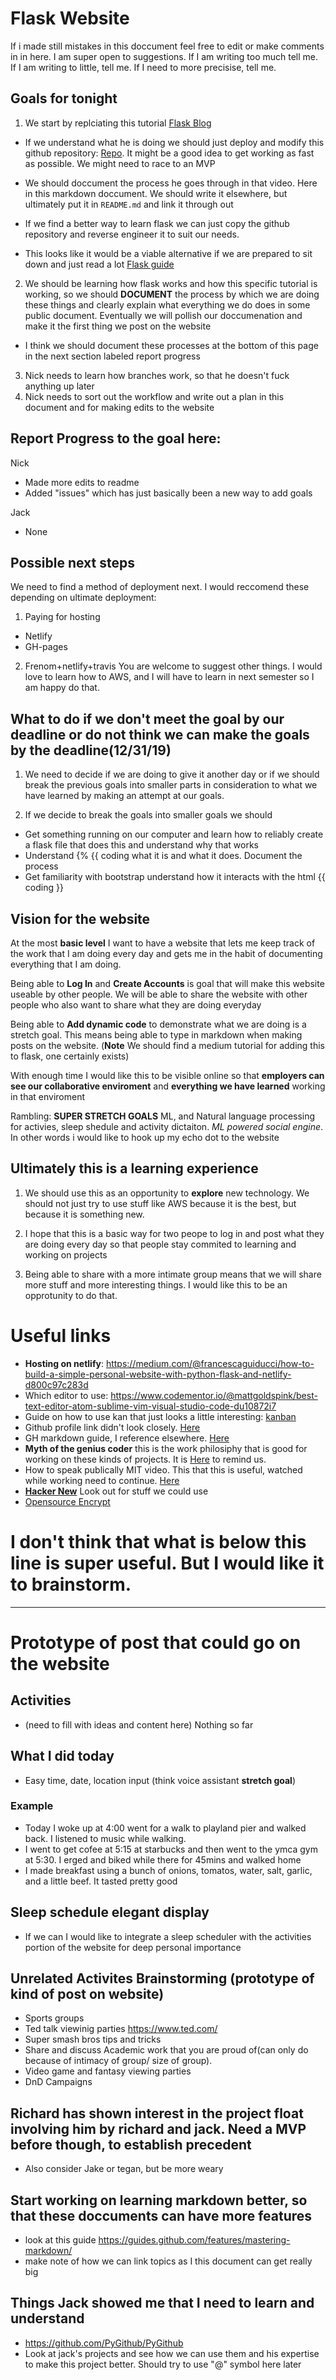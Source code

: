 # Flask Website

If i made still mistakes in this doccument feel free to edit or make comments in in here. I am super open to suggestions. If I am writing too much tell me. If I am writing to little, tell me. If I need to more precisise, tell me.


## Goals for tonight
1. We start by replciating this tutorial [Flask Blog](https://www.youtube.com/watch?v=MwZwr5Tvyxo)
- If we understand what he is doing we should just deploy and modify this github repository: [Repo](https://github.com/CoreyMSchafer/code_snippets/tree/master/Python/Flask_Blog). It might be a good idea to get working as fast as possible. We might need to race to an MVP
- We should doccument the process he goes through in that video. Here in this markdown doccument. We should write it elsewhere, but ultimately put it in `README.md` and link it through out

- If we find a better way to learn flask we can just copy the github repository and reverse engineer it to suit our needs.
 * This looks like it would be a viable alternative if we are prepared to sit down and just read a lot [Flask guide](http://flask.palletsprojects.com/en/1.1.x/)
2. We should be learning how flask works and how this specific tutorial is working, so we should **DOCUMENT** the process by which we are doing these things and clearly explain what everything we do does in some public document. Eventually we will pollish our doccumenation and make it the first thing we post on the website
 * I think we should document these processes at the bottom of this page in the next section labeled report progress
3. Nick needs to learn how branches work, so that he doesn't fuck anything up later
4. Nick needs to sort out the workflow and write out a plan in this document and for making edits to the website

## Report Progress to the goal here:
Nick
- Made more edits to readme
- Added "issues" which has just basically been a new way to add goals

Jack
- None

## Possible next steps
We need to find a method of deployment next. I would reccomend these depending on ultimate deployment:
1. Paying for hosting
- Netlify
- GH-pages
2. Frenom+netlify+travis
You are welcome to suggest other things. I would love to learn how to AWS, and I will have to learn in next semester so I am happy do that.

## What to do if we don't meet the goal by our deadline or do not think we can make the goals by the deadline(12/31/19)
1. We need to decide if we are doing to give it another day or if we should break the previous goals into smaller parts in consideration to what we have learned by making an attempt at our goals.

2. If we decide to break the goals into smaller goals we should
 * Get something running on our computer and learn how to reliably create a flask file that does this and understand why that works
 * Understand {% {{ coding what it is and what it does. Document the process
 * Get familiarity with bootstrap understand how it interacts with the html {{ coding }}

## Vision for the website

At the most **basic level** I want to have a website that lets me keep track of the work that I am doing every day and gets me in the habit of documenting everything that I am doing.

Being able to **Log In** and **Create Accounts** is goal that will make this website useable by other people. We will be able to share the website with other people who also want to share what they are doing everyday

Being able to **Add dynamic code** to demonstrate what we are doing is a stretch goal. This means being able to type in markdown when making posts on the website. (**Note** We should find a medium tutorial for adding this to flask, one certainly exists)

With enough time I would like this to be visible online so that **employers can see our collaborative enviroment** and **everything we have learned** working in that enviroment

Rambling: 
**SUPER STRETCH GOALS** ML, and Natural language processing for activies, sleep shedule and activity dictaiton. *ML powered social engine*. In other words i would like to hook up my echo dot to the website

## Ultimately this is a learning experience
1. We should use this as an opportunity to **explore** new technology. We should not just try to use stuff like AWS because it is the best, but because it is something new.

2. I hope that this is a basic way for two peope to log in and post what they are doing every day so that people stay commited to learning and working on projects

3. Being able to share with a more intimate group means that we will share more stuff and more interesting things. I would like this to be an opprotunity to do that.

# Useful links
- **Hosting on netlify**: https://medium.com/@francescaguiducci/how-to-build-a-simple-personal-website-with-python-flask-and-netlify-d800c97c283d
- Which editor to use: https://www.codementor.io/@mattgoldspink/best-text-editor-atom-sublime-vim-visual-studio-code-du10872i7
- Guide on how to use kan that just looks a little interesting: [kanban](https://medium.com/the-super-serious-lab/beginners-guide-to-kanban-6d1ed3babe86)
- Github profile link didn't look closely. [Here](https://hackernoon.com/how-to-optimize-your-github-profile-9540f338b2c9)
- GH markdown guide, I reference elsewhere. [Here](https://guides.github.com/features/mastering-markdown/)
- **Myth of the genius coder** this is the work philosiphy that is good for working on these kinds of projects. It is [Here](https://www.youtube.com/watch?v=0SARbwvhupQ&t=0s) to remind us.
- How to speak publically MIT video. This that this is useful, watched while working need to continue. [Here](https://www.youtube.com/watch?v=Unzc731iCUY)
- [**Hacker New**](https://news.ycombinator.com/) Look out for stuff we could use
- [Opensource Encrypt](https://github.com/FiloSottile/age)
# I don't think that what is below this line is super useful. But I would like it to brainstorm. 
-------------------------------------------------------------------------
# Prototype of post that could go on the website

## Activities
- (need to fill with ideas and content here) Nothing so far 
## What I did today
- Easy time, date, location input (think voice assistant **stretch goal**)
### Example
- Today I woke up at 4:00 went for a walk to playland pier and walked back. I listened to music while walking.
- I went to get cofee at 5:15 at starbucks and then went to the ymca gym at 5:30. I erged and biked while there for 45mins and walked home
- I made breakfast using a bunch of onions, tomatos, water, salt, garlic, and a little beef. It tasted pretty good

## Sleep schedule elegant display
- If we can I would like to integrate a sleep scheduler with the activities portion of the website for deep personal importance

## Unrelated Activites Brainstorming (prototype of kind of post on website)
- Sports groups
- Ted talk viewinig parties https://www.ted.com/
- Super smash bros tips and tricks
- Share and discuss Academic work that you are proud of(can only do because of intimacy of group/ size of group). 
- Video game and fantasy viewing parties
- DnD Campaigns

## Richard has shown interest in the project float involving him by richard and jack. Need a MVP before though, to establish precedent
- Also consider Jake or tegan, but be more weary
## Start working on learning markdown better, so that these doccuments can have more features
- look at this guide https://guides.github.com/features/mastering-markdown/
- make note of how we can link topics as I this document can get really big 

## Things Jack showed me that I need to learn and understand
- https://github.com/PyGithub/PyGithub
- Look at jack's projects and see how we can use them and his expertise to make this project better. Should try to use "@" symbol here later

